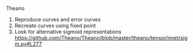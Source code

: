 Theano

1. Reproduce curves and error curves
2. Recreate curves using fixed point
3. Look for alternative sigmoid representations
https://github.com/Theano/Theano/blob/master/theano/tensor/nnet/sigm.py#L277
